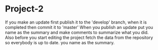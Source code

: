 # Project-2
If you make an update first publish it to the 'develop' branch, when it is completed then commit it to 'master'
When you publish an update put you name as the summary and make comments to summarize what you did.
Also before you start editing the project fetch the data from the repository so everybody is up to date.
you name as the summary.

